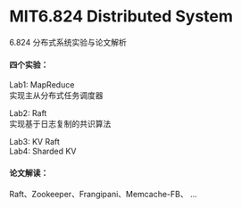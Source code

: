 # MIT6.824 Distributed System
6.824 分布式系统实验与论文解析   

#### 四个实验：   
Lab1: MapReduce    
实现主从分布式任务调度器   

Lab2: Raft   
实现基于日志复制的共识算法   

Lab3: KV Raft    
Lab4: Sharded KV  

#### 论文解读：
Raft、Zookeeper、Frangipani、Memcache-FB、 ...